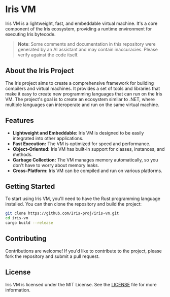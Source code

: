 # Iris VM

Iris VM is a lightweight, fast, and embeddable virtual machine. It's a core component of the Iris ecosystem, providing a runtime environment for executing Iris bytecode.

> **Note**: Some comments and documentation in this repository were generated by an AI assistant and may contain inaccuracies. Please verify against the code itself.

## About the Iris Project

The Iris project aims to create a comprehensive framework for building compilers and virtual machines. It provides a set of tools and libraries that make it easy to create new programming languages that can run on the Iris VM. The project's goal is to create an ecosystem similar to .NET, where multiple languages can interoperate and run on the same virtual machine.

## Features

* **Lightweight and Embeddable:** Iris VM is designed to be easily integrated into other applications.
* **Fast Execution:** The VM is optimized for speed and performance.
* **Object-Oriented:** Iris VM has built-in support for classes, instances, and methods.
* **Garbage Collection:** The VM manages memory automatically, so you don't have to worry about memory leaks.
* **Cross-Platform:** Iris VM can be compiled and run on various platforms.

## Getting Started

To start using Iris VM, you'll need to have the Rust programming language installed. You can then clone the repository and build the project:

```bash
git clone https://github.com/Iris-proj/iris-vm.git
cd iris-vm
cargo build --release
```

## Contributing

Contributions are welcome! If you'd like to contribute to the project, please fork the repository and submit a pull request.

## License

Iris VM is licensed under the MIT License. See the [LICENSE](LICENSE) file for more information.